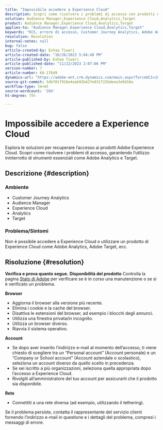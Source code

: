 ```yaml
---
title: "Impossibile accedere a Experience Cloud"
description: Scopri come risolvere i problemi di accesso con prodotti Adobe Experience Cloud come Analytics e Target.
solution: Audience Manager,Experience Cloud,Analytics,Target
product: Audience Manager,Experience Cloud,Analytics,Target
applies-to: "Audience Manager,Experience Cloud,Analytics,Target"
keywords: "KCS, errore di accesso, Customer Journey Analytics, Adobe Analytics, Experience Cloud"
resolution: Resolution
internal-notes: null
bug: false
article-created-by: Eshaa Tiwari
article-created-date: "10/26/2023 5:04:49 PM"
article-published-by: Eshaa Tiwari
article-published-date: "11/22/2023 2:07:06 PM"
version-number: 7
article-number: KA-17649
dynamics-url: "https://adobe-ent.crm.dynamics.com/main.aspx?forceUCI=1&pagetype=entityrecord&etn=knowledgearticle&id=a263c2c3-2174-ee11-9ae7-6045bd0063aa"
source-git-commit: 5db781f916e4aab92b42fe831f22bdeea3e9d10a
workflow-type: tm+mt
source-wordcount: '264'
ht-degree: 75%

---
```


# Impossibile accedere a Experience Cloud


Esplora le soluzioni per recuperare l’accesso ai prodotti Adobe Experience Cloud. Scopri come risolvere i problemi di accesso, garantendo l’utilizzo ininterrotto di strumenti essenziali come Adobe Analytics e Target.

## Descrizione {#description}


### <b>Ambiente</b>

- Customer Journey Analytics
- Audience Manager
- Experience Cloud
- Analytics
- Target


### <b>Problema/Sintomi</b>

Non è possibile accedere a Experience Cloud o utilizzare un prodotto di Experience Cloud come Adobe Analytics, Adobe Target, ecc.


## Risoluzione {#resolution}

<b>Verifica e prova quanto segue.</b>
<b>Disponibilità del prodotto</b>
Controlla la pagina [Stato di Adobe](https://status.adobe.com/it) per verificare se è in corso una manutenzione o se si è verificato un problema.

<b>Browser</b>

- Aggiorna il browser alla versione più recente.
- Elimina i cookie e la cache del browser.
- Disattiva le estensioni del browser, ad esempio i blocchi degli annunci.
- Utilizza una finestra privata/in incognito.
- Utilizza un browser diverso.
- Riavvia il sistema operativo.


<b>Account</b>

- Se dopo aver inserito l’indirizzo e-mail al momento dell’accesso, ti viene chiesto di scegliere tra un “Personal account” (Account personale) e un “Company or School account” (Account aziendale o scolastico), seleziona un account diverso da quello scelto in precedenza.
- Se sei iscritto a più organizzazioni, seleziona quella appropriata dopo l’accesso a Experience Cloud.
- Rivolgiti all’amministratore del tuo account per assicurarti che il prodotto sia disponibile.


<b>Rete</b>

- Connettiti a una rete diversa (ad esempio, utilizzando il tethering).


Se il problema persiste, contatta il rappresentante del servizio clienti fornendo l’indirizzo e-mail in questione e i dettagli del problema, compresi i messaggi di errore.
